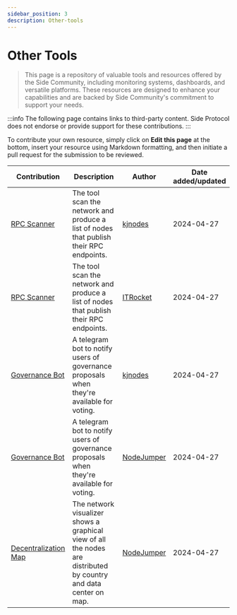 ```yaml
---
sidebar_position: 3
description: Other-tools
---
```


# Other Tools

> This page is a repository of valuable tools and resources offered by the Side Community, including monitoring systems, dashboards, and versatile platforms. These resources are designed to enhance your capabilities and are backed by Side Community's commitment to support your needs.

:::info
The following page contains links to third-party content. Side Protocol does not endorse or provide support for these contributions.
:::

To contribute your own resource, simply click on **Edit this page** at the bottom, insert your resource using Markdown formatting, and then initiate a pull request for the submission to be reviewed.

| Contribution | Description | Author | Date added/updated |
| --- | --- | --- | --- |
| [RPC Scanner](https://services.kjnodes.com/testnet/side/public-rpc/) | The tool scan the network and produce a list of nodes that publish their RPC endpoints. | [kjnodes](https://github.com/kj89) | 2024-04-27 |
| [RPC Scanner](https://itrocket.net/services/testnet/side/public-rpc/) | The tool scan the network and produce a list of nodes that publish their RPC endpoints. | [ITRocket](https://github.com/itrocket-am) | 2024-04-27 |
| [Governance Bot](https://t.me/kjnodes_testnet_proposal_bot) | A telegram bot to notify users of governance proposals when they're available for voting. | [kjnodes](https://github.com/kj89) | 2024-04-27 |
| [Governance Bot](https://t.me/nodejumper_governance_bot) | A telegram bot to notify users of governance proposals when they're available for voting. | [NodeJumper](https://github.com/nodejumper-org) | 2024-04-27 |
| [Decentralization Map](https://app.nodejumper.io/decentralization-map) | The network visualizer shows a graphical view of all the nodes are distributed by country and data center on map. | [NodeJumper](https://github.com/nodejumper-org) | 2024-04-27 |